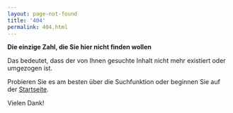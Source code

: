 ```yaml
---
layout: page-not-found
title: '404'
permalink: 404.html
---
```


<p><strong>Die einzige Zahl, die Sie hier nicht finden wollen</strong></p>

<p>Das bedeutet, dass der von Ihnen gesuchte Inhalt nicht mehr existiert oder umgezogen ist.</p>

<p>Probieren Sie es am besten über die <span id="jump-to-search"><a> Suchfunktion </a></span> oder beginnen Sie auf der <a href="https://sdg-indikatoren.de">Startseite</a>.</p>

<p>Vielen Dank!</p>

